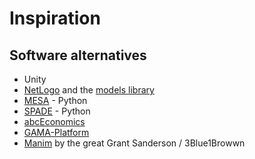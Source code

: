 # Inspiration

## Software alternatives
- Unity
- [NetLogo](https://ccl.northwestern.edu/netlogo/) and the [models library](https://ccl.northwestern.edu/netlogo/models/index.cgi)
- [MESA](https://github.com/projectmesa/mesa) - Python
- [SPADE](https://spade-mas.readthedocs.io/en/latest/readme.html) - Python
- [abcEconomics](https://abce.readthedocs.io/en/master/)
- [GAMA-Platform](https://gama-platform.github.io/)
- [Manim](https://github.com/3b1b/manim) by the great Grant Sanderson / 3Blue1Browwn